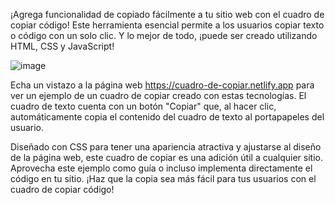 ¡Agrega funcionalidad de copiado fácilmente a tu sitio web con el cuadro de copiar código! Este herramienta esencial permite a los usuarios copiar texto o código con un solo clic. Y lo mejor de todo, ¡puede ser creado utilizando HTML, CSS y JavaScript!

![image](https://user-images.githubusercontent.com/86443711/234967106-6e12265f-8238-483c-a1d6-e00db7947596.png)

Echa un vistazo a la página web https://cuadro-de-copiar.netlify.app para ver un ejemplo de un cuadro de copiar creado con estas tecnologías. El cuadro de texto cuenta con un botón "Copiar" que, al hacer clic, automáticamente copia el contenido del cuadro de texto al portapapeles del usuario.

Diseñado con CSS para tener una apariencia atractiva y ajustarse al diseño de la página web, este cuadro de copiar es una adición útil a cualquier sitio. Aprovecha este ejemplo como guía o incluso implementa directamente el código en tu sitio. ¡Haz que la copia sea más fácil para tus usuarios con el cuadro de copiar código!
